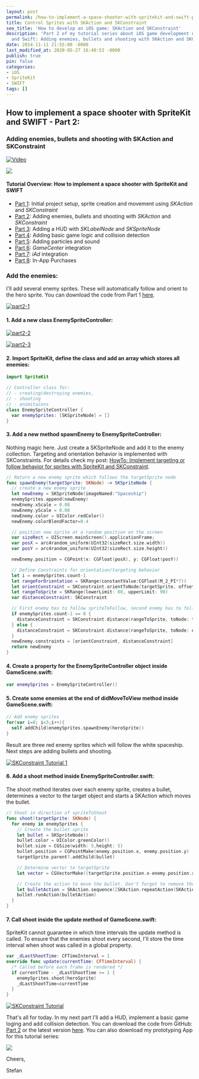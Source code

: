 ```yaml
---
layout: post
permalink: /how-to-implement-a-space-shooter-with-spritekit-and-swift-part-2/
title: Control Sprites with SKAction and SKConstraint
seo_title: 'How to develop an iOS game: SKAction and SKConstraint'
description: 'Part 2 of my tutorial series about iOS game development using SpriteKit
  and Swift: Adding enemies, bullets and shooting with SKAction and SKConstraint'
date: 2014-11-11 21:55:00 -0000
last_modified_at: 2020-05-27 16:40:53 -0000
publish: true
pin: false
categories:
- iOS
- SpriteKit
- SWIFT
tags: []
---
```

## How to implement a space shooter with SpriteKit and SWIFT - Part 2:

### Adding enemies, bullets and shooting with SKAction and SKConstraint

[![Video](/assets/wp-content/uploads/Videos/8d8MH_gXt84.png)](https://youtu.be/8d8MH_gXt84)

[![](/assets/wp-content/uploads/2014/11/AppStore1.png)](https://itunes.apple.com/us/app/yet-another-spaceshooter/id949662362?mt=8)

#### Tutorial Overview: How to implement a space shooter with SpriteKit and SWIFT

* [Part 1](/how-to-implement-a-space-shooter-with-spritekit-and-swift-part-1): Initial project setup, sprite creation and movement using _SKAction_ and _SKConstraint_
* [Part 2](/how-to-implement-a-space-shooter-with-spritekit-and-swift-part-2): Adding enemies, bullets and shooting with _SKAction_ and _SKConstraint_
* [Part 3](/how-to-implement-a-space-shooter-with-spritekit-and-swift-part-3-create-a-hud): Adding a HUD with _SKLabelNode_ and _SKSpriteNode_
* [Part 4](/how-to-implement-a-space-shooter-with-spritekit-and-swift-part-4-collision-detection): Adding basic game logic and collision detection
* [Part 5](/how-to-implement-a-space-shooter-with-spritekit-and-swift-part-5-particles-and-sound): Adding particles and sound
* [Part 6](/how-to-implement-a-space-shooter-with-spritekit-and-swift-part-6-game-center-integration): _GameCenter_ integration
* [Part 7](/how-to-implement-a-space-shooter-with-spritekit-and-swift-part-7-iad-integration): _iAd_ integration
* [Part 8](/how-to-implement-in-app-purchase-for-your-ios-app-in-swift): In-App Purchases

### Add the enemies:

I'll add several enemy sprites. These will automatically follow and orient to the hero sprite. You can download the code from Part 1 [here](https://github.com/stfnjstn/MySecondGame/releases/tag/v0.1).

[![part2-1](/assets/wp-content/uploads/2014/11/part2-1-1.jpg)](/assets/wp-content/uploads/2014/11/part2-1-1.jpg)

#### 1. Add a new class EnemySpriteController:

[![part2-2](/assets/wp-content/uploads/2014/11/part2-2.png)](/assets/wp-content/uploads/2014/11/part2-2.png)

[![part2-3](/assets/wp-content/uploads/2014/11/part2-3-1.jpg)](/assets/wp-content/uploads/2014/11/part2-3-1.jpg)

#### 2. Import SpriteKit, define the class and add an array which stores all enemies:

```swift
import SpriteKit

// Controller class for:
// - creating/destroying enemies,
// - shooting
// - animitaions
class EnemySpriteController {
  var enemySprites: [SKSpriteNode] = []
}
```

#### 3. Add a new method spawnEnemy to EnemySpriteController:

Nothing magic here. Just create a SKSpriteNode and add it to the enemy collection. Targeting and orientation behavior is implemented with SKConstraints. For details check my post: [HowTo: Implement targeting or follow behavior for sprites with SpriteKit and SKConstraint](/howto-implement-targeting-or-follow-behavior-for-sprites-with-spritekit-and-skconstraint-in-swift).

```swift
// Return a new enemy sprite which follows the targetSprite node
func spawnEnemy(targetSprite: SKNode) -> SKSpriteNode {
  // create a new enemy sprite
  let newEnemy = SKSpriteNode(imageNamed:"Spaceship")
  enemySprites.append(newEnemy)
  newEnemy.xScale = 0.08
  newEnemy.yScale = 0.08
  newEnemy.color = UIColor.redColor()
  newEnemy.colorBlendFactor=0.4

  // position new sprite at a random position on the screen
  var sizeRect = UIScreen.mainScreen().applicationFrame;
  var posX = arc4random_uniform(UInt32(sizeRect.size.width))
  var posY = arc4random_uniform(UInt32(sizeRect.size.height))

  newEnemy.position = CGPoint(x: CGFloat(posX), y: CGFloat(posY))

  // Define Constraints for orientation/targeting behavior
  let i = enemySprites.count-1
  let rangeForOrientation = SKRange(constantValue:CGFloat(M_2_PI*7))
  let orientConstraint = SKConstraint.orientToNode(targetSprite, offset: rangeForOrientation)
  let rangeToSprite = SKRange(lowerLimit: 80, upperLimit: 90)
  var distanceConstraint: SKConstraint

  // First enemy has to follow spriteToFollow, second enemy has to follow first enemy, ...
  if enemySprites.count-1 == 0 {
    distanceConstraint = SKConstraint.distance(rangeToSprite, toNode: targetSprite)
  } else {
    distanceConstraint = SKConstraint.distance(rangeToSprite, toNode: enemySprites[i-1])
  }
  newEnemy.constraints = [orientConstraint, distanceConstraint]
  return newEnemy
}
```

#### 4. Create a property for the EnemySpriteController object inside GameScene.swift:

```swift
var enemySprites = EnemySpriteController()
```

#### 5. Create some enemies at the end of didMoveToView method inside GameScene.swift:

```swift
// Add enemy sprites
for(var i=0; i<3;i++){
  self.addChild(enemySprites.spawnEnemy(heroSprite))
}
```

Result are three red enemy sprites which will follow the white spaceship. Next steps are adding bullets and shooting. 

[![SKConstraint Tutorial 1](/assets/wp-content/uploads/2014/11/IMG_8379-1.jpg)](/assets/wp-content/uploads/2014/11/IMG_8379-1.jpg)

#### 6. Add a shoot method inside EnemySpriteController.swift:

The shoot method iterates over each enemy sprite, creates a bullet, determines a vector to the target object and starts a SKAction which moves the bullet.

```swift
// Shoot in direction of spriteToShoot
func shoot(targetSprite: SKNode) {
  for enemy in enemySprites {
    // Create the bullet sprite
    let bullet = SKSpriteNode()
    bullet.color = UIColor.greenColor()
    bullet.size = CGSize(width: 5,height: 5)
    bullet.position = CGPointMake(enemy.position.x, enemy.position.y)
    targetSprite.parent?.addChild(bullet)

    // Determine vector to targetSprite
    let vector = CGVectorMake((targetSprite.position.x-enemy.position.x), targetSprite.position.y-enemy.position.y)

    // Create the action to move the bullet. Don't forget to remove the bullet!
    let bulletAction = SKAction.sequence([SKAction.repeatAction(SKAction.moveBy(vector, duration: 1), count: 10) , SKAction.waitForDuration(30.0/60.0), SKAction.removeFromParent()])
    bullet.runAction(bulletAction)
  }
}
```

#### 7. Call shoot inside the update method of GameScene.swift:

SpriteKit cannot guarantee in which time intervals the update method is called. To ensure that the enemies shoot every second, I'll store the time interval when shoot was called in a global property. 

```swift
var _dLastShootTime: CFTimeInterval = 1
override func update(currentTime: CFTimeInterval) {
  /* Called before each frame is rendered */
  if currentTime - _dLastShootTime >= 1 {
    enemySprites.shoot(heroSprite)
    _dLastShootTime=currentTime
  }
}
```

[![SKConstraint Tutorial](/assets/wp-content/uploads/2014/11/IMG_8379.jpg)](/assets/wp-content/uploads/2014/11/IMG_8379.jpg)

That's all for today. In my next part I'll add a HUD, implement a basic game loging and add collision detection. You can download the code from GitHub: [Part 2](https://github.com/stfnjstn/MySecondGame/releases/tag/v0.2) or the latest version [here](https://github.com/stfnjstn/MySecondGame/tree/master). You can also download my prototyping App for this tutorial series:

[![](/assets/wp-content/uploads/2014/11/AppStore1.png)](https://itunes.apple.com/us/app/yet-another-spaceshooter/id949662362?mt=8)

Cheers,

Stefan

